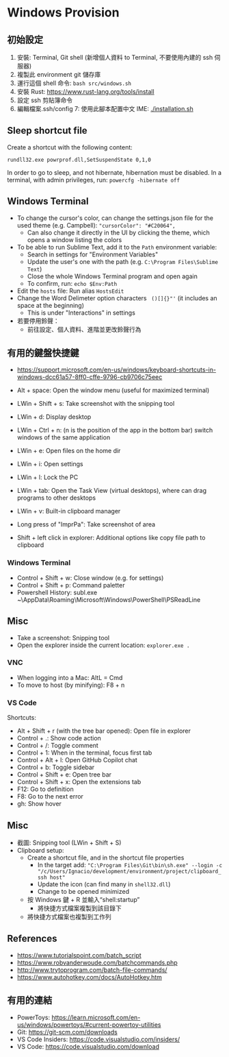 # Windows Provision

## 初始設定

1. 安裝: Terminal, Git shell (新增個人資料 to Terminal, 不要使用內建的 ssh 伺服器)
2. 複製此 environment git 儲存庫
3. 運行這個 shell 命令: `bash src/windows.sh`
4. 安裝 Rust: https://www.rust-lang.org/tools/install
5. 設定 ssh 剪貼簿命令
6. 編輯檔案.ssh/config
7: 使用此腳本配置中文 IME: [./installation.sh](./installation.sh)

## Sleep shortcut file

Create a shortcut with the following content:

`rundll32.exe powrprof.dll,SetSuspendState 0,1,0`

In order to go to sleep, and not hibernate, hibernation must be disabled. In a
terminal, with admin privileges, run: `powercfg -hibernate off`

## Windows Terminal

- To change the cursor's color, can change the settings.json file for the used theme (e.g. Campbell): `"cursorColor": "#C20064",`
    - Can also change it directly in the UI by clicking the theme, which opens a window listing the colors
- To be able to run Sublime Text, add it to the `Path` environment variable:
    - Search in settings for "Environment Variables"
    - Update the user's one with the path (e.g. `C:\Program Files\Sublime Text`)
    - Close the whole Windows Terminal program and open again
    - To confirm, run: `echo $Env:Path`
- Edit the `hosts` file: Run alias `HostsEdit`
- Change the Word Delimeter option characters ` ()[]{}"'` (it includes an space at the beginning)
    - This is under "Interactions" in settings
- 若要停用鈴聲：
    - 前往設定、個人資料、進階並更改鈴聲行為

## 有用的鍵盤快捷鍵

- https://support.microsoft.com/en-us/windows/keyboard-shortcuts-in-windows-dcc61a57-8ff0-cffe-9796-cb9706c75eec

- Alt + space: Open the window menu (useful for maximized terminal)
- LWin + Shift + s: Take screenshot with the snipping tool
- LWin + d: Display desktop
- LWin + Ctrl + n: (n is the position of the app in the bottom bar) switch windows of the same application
- LWin + e: Open files on the home dir
- LWin + i: Open settings
- LWin + l: Lock the PC
- LWin + tab: Open the Task View (virtual desktops), where can drag programs to other desktops
- LWin + v: Built-in clipboard manager
- Long press of "ImprPa": Take screenshot of area
- Shift + left click in explorer: Additional options like copy file path to clipboard

### Windows Terminal

- Control + Shift + w: Close window (e.g. for settings)
- Control + Shift + p: Command paletter
- Powershell History: subl.exe ~\AppData\Roaming\Microsoft\Windows\PowerShell\PSReadLine

## Misc

- Take a screenshot: Snipping tool
- Open the explorer inside the current location: `explorer.exe .`

### VNC

- When logging into a Mac: AltL = Cmd
- To move to host (by minifying): F8 + n

### VS Code

Shortcuts:

- Alt + Shift + r (with the tree bar opened): Open file in explorer
- Control + .: Show code action
- Control + /: Toggle comment
- Control + 1: When in the terminal, focus first tab
- Control + Alt + l: Open GitHub Copilot chat
- Control + b: Toggle sidebar
- Control + Shift + e: Open tree bar
- Control + Shift + x: Open the extensions tab
- F12: Go to definition
- F8: Go to the next error
- gh: Show hover

## Misc

- 截圖: Snipping tool (LWin + Shift + S)
- Clipboard setup:
    - Create a shortcut file, and in the shortcut file properties
        - In the target add: `"C:\Program Files\Git\bin\sh.exe" --login -c "/c/Users/Ignacio/development/environment/project/clipboard_ssh host"`
        - Update the icon (can find many in `shell32.dll`)
        - Change to be opened minimized
    - 按 Windows 鍵 + R 並輸入“shell:startup”
        - 將快捷方式檔案複製到該目錄下
    - 將快捷方式檔案也複製到工作列

## References

- https://www.tutorialspoint.com/batch_script
- https://www.robvanderwoude.com/batchcommands.php
- http://www.trytoprogram.com/batch-file-commands/
- https://www.autohotkey.com/docs/AutoHotkey.htm

## 有用的連結

- PowerToys: https://learn.microsoft.com/en-us/windows/powertoys/#current-powertoy-utilities
- Git: https://git-scm.com/downloads
- VS Code Insiders: https://code.visualstudio.com/insiders/
- VS Code: https://code.visualstudio.com/download
